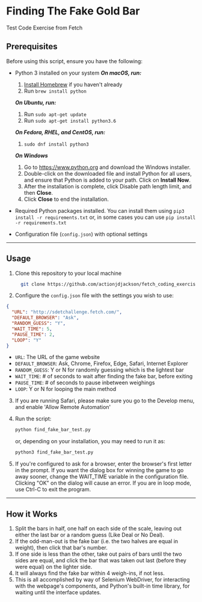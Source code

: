 # Finding The Fake Gold Bar

Test Code Exercise from Fetch

## Prerequisites

Before using this script, ensure you have the following:

- Python 3 installed on your system
    ***On macOS, run:***
    1. [Install Homebrew](https://brew.sh/#install) if you haven't already
    2. Run `brew install python`

    ***On Ubuntu, run:***
    1. Run `sudo apt-get update`
    2. Run `sudo apt-get install python3.6`

    ***On Fedora, RHEL, and CentOS, run:***
    1. `sudo dnf install python3`

    ***On Windows***
    1. Go to <https://www.python.org> and download the Windows installer.
    2. Double-click on the downloaded file and install Python for all users,
    and ensure that Python is added to your path. Click on **Install Now**.
    3. After the installation is complete, click Disable path length limit,
    and then **Close**.
    4. Click **Close** to end the installation.

- Required Python packages installed. You can install them using `pip3 install -r requirements.txt` or, in some cases you can use `pip install -r requirements.txt`

- Configuration file (`config.json`) with optional settings

---

## Usage

1. Clone this repository to your local machine
    ```bash
      git clone https://github.com/actionjdjackson/fetch_coding_exercise
    ```
2. Configure the `config.json` file with the settings you wish to use:
  ```json
  {
    "URL": "http://sdetchallenge.fetch.com/",
    "DEFAULT_BROWSER": "Ask",
    "RANDOM_GUESS": "Y",
    "WAIT_TIME": 5,
    "PAUSE_TIME": 2,
    "LOOP": "Y"
  }
  ```
  - `URL`: The URL of the game website
  - `DEFAULT_BROWSER`: Ask, Chrome, Firefox, Edge, Safari, Internet Explorer
  - `RANDOM_GUESS`: Y or N for randomly guessing which is the lightest bar
  - `WAIT_TIME`: # of seconds to wait after finding the fake bar, before exiting
  - `PAUSE_TIME`: # of seconds to pause inbetween weighings
  - `LOOP`: Y or N for looping the main method

3. If you are running Safari, please make sure you go to the Develop menu, and enable 'Allow Remote Automation'

4. Run the script:
    ```bash
    python find_fake_bar_test.py
    ```
    or, depending on your installation, you may need to run it as:
    ```bash
    python3 find_fake_bar_test.py
    ```
5. If you're configured to ask for a browser, enter the browser's first letter in the prompt.
   If you want the dialog box for winning the game to go away sooner, change the WAIT_TIME variable in the configuration file. Clicking "OK" on the dialog will cause an error. If you are in loop mode, use Ctrl-C to exit the program.

---

## How it Works

1. Split the bars in half, one half on each side of the scale, leaving out
    either the last bar or a random guess (Like Deal or No Deal).
2. If the odd-man-out is the fake bar (i.e. the two halves are equal in weight),
    then click that bar's number.
3. If one side is less than the other, take out pairs of bars until the two
    sides are equal, and click the bar that was taken out last (before they were
    equal) on the lighter side.
4. It will always find the fake bar within 4 weigh-ins, if not less.
5. This is all accomplished by way of Selenium WebDriver, for interacting with
    the webpage's components, and Python's built-in time library, for waiting
    until the interface updates.
